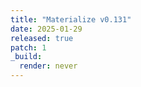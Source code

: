 ```yaml
---
title: "Materialize v0.131"
date: 2025-01-29
released: true
patch: 1
_build:
  render: never
---
```


